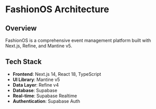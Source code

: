 # FashionOS Architecture

## Overview
FashionOS is a comprehensive event management platform built with Next.js, Refine, and Mantine v5.

## Tech Stack
- **Frontend**: Next.js 14, React 18, TypeScript
- **UI Library**: Mantine v5
- **Data Layer**: Refine v4
- **Database**: Supabase
- **Real-time**: Supabase Realtime
- **Authentication**: Supabase Auth
